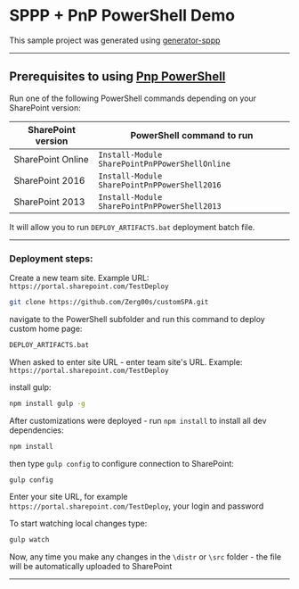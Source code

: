 # SPPP + PnP PowerShell Demo

This sample project was generated using [generator-sppp](https://github.com/koltyakov/generator-sppp)


---

## Prerequisites to using [Pnp PowerShell](https://github.com/SharePoint/PnP-PowerShell)
Run one of the following PowerShell commands depending on your SharePoint version:

| SharePoint version | PowerShell command to run |
| ------ | ------ |
| SharePoint Online | `Install-Module SharePointPnPPowerShellOnline` |
| SharePoint 2016 | `Install-Module SharePointPnPPowerShell2016` |
| SharePoint 2013 | `Install-Module SharePointPnPPowerShell2013` |

It will allow you to run `DEPLOY_ARTIFACTS.bat` deployment batch file.

---

### Deployment steps:
Create a new team site. Example URL: `https://portal.sharepoint.com/TestDeploy`

```sh
git clone https://github.com/Zerg00s/customSPA.git
```
navigate to the PowerShell subfolder and run this command to deploy custom home page:
```sh
DEPLOY_ARTIFACTS.bat
```
When asked to enter site URL - enter team site's URL. Example: `https://portal.sharepoint.com/TestDeploy`

install gulp:
```sh
npm install gulp -g
```

After customizations were deployed - run `npm install` to install all dev dependencies:
```sh
npm install
```

then type `gulp config` to configure connection to SharePoint:
```sh
gulp config
```
Enter your site URL, for example `https://portal.sharepoint.com/TestDeploy`, your login and password

To start watching local changes type:

```sh
gulp watch
```

Now, any time you make any changes in the `\distr` or `\src` folder - the file will be automatically uploaded to SharePoint

---
